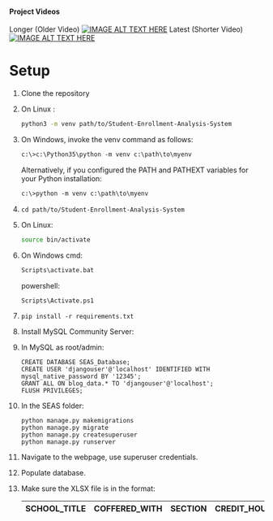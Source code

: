 #### Project Videos
Longer (Older Video)
[![IMAGE ALT TEXT HERE](https://img.youtube.com/vi/JD5bnZqs2-8/0.jpg)](https://youtu.be/JD5bnZqs2-8)
Latest (Shorter Video)
[![IMAGE ALT TEXT HERE](https://img.youtube.com/vi/olExNtIXbC8/0.jpg)](https://youtu.be/olExNtIXbC8)

# Setup

1.  Clone the repository

1.  On Linux :
    ```bash
    python3 -m venv path/to/Student-Enrollment-Analysis-System
    ```
1.  On Windows, invoke the venv command as follows:
    ```ps
    c:\>c:\Python35\python -m venv c:\path\to\myenv
    ```
    Alternatively, if you configured the PATH and PATHEXT variables for your Python installation:
    ```ps
    c:\>python -m venv c:\path\to\myenv
    ```
1.  ```
    cd path/to/Student-Enrollment-Analysis-System
    ```
1.  On Linux:
    ```bash
    source bin/activate
    ```
1.  On Windows cmd:
    ```cmd
    Scripts\activate.bat
    ```
    powershell:
    ```ps
    Scripts\Activate.ps1
    ```
1.  ```
    pip install -r requirements.txt
    ```
1.  Install MySQL Community Server:
1.  In MySQL as root/admin:
    ```
    CREATE DATABASE SEAS_Database;
    CREATE USER 'djangouser'@'localhost' IDENTIFIED WITH mysql_native_password BY '12345';
    GRANT ALL ON blog_data.* TO 'djangouser'@'localhost';
    FLUSH PRIVILEGES;
    ```
1.  In the SEAS folder:
    ```
    python manage.py makemigrations
    python manage.py migrate
    python manage.py createsuperuser
    python manage.py runserver
    ```
1.  Navigate to the webpage, use superuser credentials.
1.  Populate database.
1.  Make sure the XLSX file is in the format:

    |SCHOOL_TITLE|COFFERED_WITH|SECTION|CREDIT_HOUR|CAPACITY|ENROLLED|ROOM_ID|ROOM_CAPACITY|BLOCKED|COURSE_NAME|FACULTY_FULL_NAME|START_TIME|END_TIME|ST_MW|DEPARTMENT_ID|ClassSize|stuCr|Year|Semester|
    |-|-|-|-|-|-|-|-|-|-|-|-|-|-|-|-|-|-|-|

